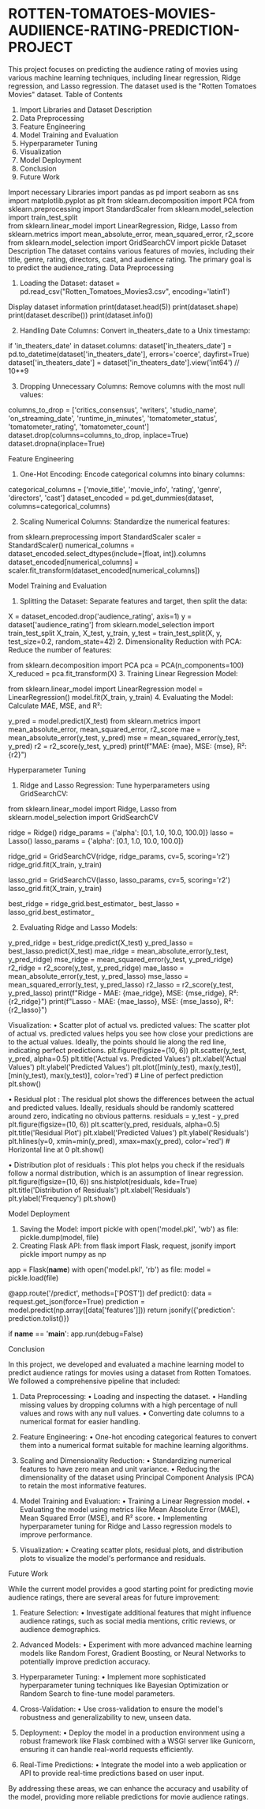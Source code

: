 # ROTTEN-TOMATOES-MOVIES-AUDIIENCE-RATING-PREDICTION-PROJECT
This project focuses on predicting the audience rating of movies using various machine learning techniques, including linear regression, Ridge regression, and Lasso regression. The dataset used is the "Rotten Tomatoes Movies" dataset.
Table of Contents
1.	Import Libraries and Dataset Description
2.	Data Preprocessing
3.	Feature Engineering
4.	Model Training and Evaluation
5.	Hyperparameter Tuning
6.	Visualization
7.	Model Deployment
8.	Conclusion
9.	Future Work

Import necessary Libraries
import pandas as pd
import seaborn as sns
import matplotlib.pyplot as plt
from sklearn.decomposition import PCA
from sklearn.preprocessing import StandardScaler
from sklearn.model_selection import train_test_split  
from sklearn.linear_model import LinearRegression, Ridge, Lasso
from sklearn.metrics import mean_absolute_error, mean_squared_error, r2_score
from sklearn.model_selection import GridSearchCV
import pickle
Dataset Description
The dataset contains various features of movies, including their title, genre, rating, directors, cast, and audience rating. The primary goal is to predict the audience_rating.
Data Preprocessing
1.	Loading the Dataset:
dataset = pd.read_csv("Rotten_Tomatoes_Movies3.csv", encoding='latin1')

Display dataset information
print(dataset.head(5))
print(dataset.shape)
print(dataset.describe())
print(dataset.info())


2.	Handling Date Columns: Convert in_theaters_date to a Unix timestamp:

if 'in_theaters_date' in dataset.columns:
    dataset['in_theaters_date'] = pd.to_datetime(dataset['in_theaters_date'], errors='coerce', dayfirst=True)
    dataset['in_theaters_date'] = dataset['in_theaters_date'].view('int64') // 10**9




3.	Dropping Unnecessary Columns: Remove columns with the most null values:

columns_to_drop = ['critics_consensus', 'writers', 'studio_name', 'on_streaming_date', 'runtime_in_minutes', 'tomatometer_status', 'tomatometer_rating', 'tomatometer_count']
dataset.drop(columns=columns_to_drop, inplace=True)
dataset.dropna(inplace=True)

Feature Engineering
1.	One-Hot Encoding: Encode categorical columns into binary columns:

categorical_columns = ['movie_title', 'movie_info', 'rating', 'genre', 'directors', 'cast']
dataset_encoded = pd.get_dummies(dataset, columns=categorical_columns)

2.	Scaling Numerical Columns: Standardize the numerical features:

from sklearn.preprocessing import StandardScaler
scaler = StandardScaler()
numerical_columns = dataset_encoded.select_dtypes(include=[float, int]).columns
dataset_encoded[numerical_columns] = scaler.fit_transform(dataset_encoded[numerical_columns])

Model Training and Evaluation
1.	Splitting the Dataset: Separate features and target, then split the data:

X = dataset_encoded.drop('audience_rating', axis=1)
y = dataset['audience_rating']
from sklearn.model_selection import train_test_split
X_train, X_test, y_train, y_test = train_test_split(X, y, test_size=0.2, random_state=42)
2.	Dimensionality Reduction with PCA: Reduce the number of features:

from sklearn.decomposition import PCA
pca = PCA(n_components=100)
X_reduced = pca.fit_transform(X)
3.	Training Linear Regression Model:

from sklearn.linear_model import LinearRegression
model = LinearRegression()
model.fit(X_train, y_train)
4.	Evaluating the Model: Calculate MAE, MSE, and R²:

y_pred = model.predict(X_test)
from sklearn.metrics import mean_absolute_error, mean_squared_error, r2_score
mae = mean_absolute_error(y_test, y_pred)
mse = mean_squared_error(y_test, y_pred)
r2 = r2_score(y_test, y_pred)
print(f"MAE: {mae}, MSE: {mse}, R²: {r2}")

Hyperparameter Tuning
1.	Ridge and Lasso Regression: Tune hyperparameters using GridSearchCV:

from sklearn.linear_model import Ridge, Lasso
from sklearn.model_selection import GridSearchCV

ridge = Ridge()
ridge_params = {'alpha': [0.1, 1.0, 10.0, 100.0]}
lasso = Lasso()
lasso_params = {'alpha': [0.1, 1.0, 10.0, 100.0]}

ridge_grid = GridSearchCV(ridge, ridge_params, cv=5, scoring='r2')
ridge_grid.fit(X_train, y_train)

lasso_grid = GridSearchCV(lasso, lasso_params, cv=5, scoring='r2')
lasso_grid.fit(X_train, y_train)

best_ridge = ridge_grid.best_estimator_
best_lasso = lasso_grid.best_estimator_

2.	Evaluating Ridge and Lasso Models:

y_pred_ridge = best_ridge.predict(X_test)
y_pred_lasso = best_lasso.predict(X_test)
mae_ridge = mean_absolute_error(y_test, y_pred_ridge)
mse_ridge = mean_squared_error(y_test, y_pred_ridge)
r2_ridge = r2_score(y_test, y_pred_ridge)
mae_lasso = mean_absolute_error(y_test, y_pred_lasso)
mse_lasso = mean_squared_error(y_test, y_pred_lasso)
r2_lasso = r2_score(y_test, y_pred_lasso)
print(f"Ridge - MAE: {mae_ridge}, MSE: {mse_ridge}, R²: {r2_ridge}")
print(f"Lasso - MAE: {mae_lasso}, MSE: {mse_lasso}, R²: {r2_lasso}")

Visualization:
•	Scatter plot of actual vs. predicted values: The scatter plot of actual vs. predicted values helps you see how close your predictions are to the actual values. Ideally, the points should lie along the red line, indicating perfect predictions.
plt.figure(figsize=(10, 6))
plt.scatter(y_test, y_pred, alpha=0.5)
plt.title('Actual vs. Predicted Values')
plt.xlabel('Actual Values')
plt.ylabel('Predicted Values')
plt.plot([min(y_test), max(y_test)], [min(y_test), max(y_test)], color='red')  # Line of perfect prediction
plt.show()

•	Residual plot : The residual plot shows the differences between the actual and predicted values. Ideally, residuals should be randomly scattered around zero, indicating no obvious patterns.
residuals = y_test - y_pred
plt.figure(figsize=(10, 6))
plt.scatter(y_pred, residuals, alpha=0.5)
plt.title('Residual Plot')
plt.xlabel('Predicted Values')
plt.ylabel('Residuals')
plt.hlines(y=0, xmin=min(y_pred), xmax=max(y_pred), color='red')  # Horizontal line at 0
plt.show()


•	Distribution plot of residuals : This plot helps you check if the residuals follow a normal distribution, which is an assumption of linear regression.
plt.figure(figsize=(10, 6))
sns.histplot(residuals, kde=True)
plt.title('Distribution of Residuals')
plt.xlabel('Residuals')
plt.ylabel('Frequency')
plt.show()

Model Deployment
1.	Saving the Model:
import pickle
with open('model.pkl', 'wb') as file:
    pickle.dump(model, file)
2.	Creating Flask API:
from flask import Flask, request, jsonify
import pickle
import numpy as np

app = Flask(__name__)
with open('model.pkl', 'rb') as file:
    model = pickle.load(file)

@app.route('/predict', methods=['POST'])
def predict():
    data = request.get_json(force=True)
    prediction = model.predict(np.array([data['features']]))
    return jsonify({'prediction': prediction.tolist()})

if __name__ == '__main__':
    app.run(debug=False)

 Conclusion

In this project, we developed and evaluated a machine learning model to predict audience ratings for movies using a dataset from Rotten Tomatoes. We followed a comprehensive pipeline that included:

1. Data Preprocessing:
•	Loading and inspecting the dataset.
•	Handling missing values by dropping columns with a high percentage of null values and rows with any null values.
•	Converting date columns to a numerical format for easier handling.

2. Feature Engineering:
•	One-hot encoding categorical features to convert them into a numerical format suitable for machine learning algorithms.

3. Scaling and Dimensionality Reduction:
•	Standardizing numerical features to have zero mean and unit variance.
•	Reducing the dimensionality of the dataset using Principal Component Analysis (PCA) to retain the most informative features.

4. Model Training and Evaluation:
•	Training a Linear Regression model.
•	Evaluating the model using metrics like Mean Absolute Error (MAE), Mean Squared Error (MSE), and R² score.
•	Implementing hyperparameter tuning for Ridge and Lasso regression models to improve performance.



5. Visualization:
•	Creating scatter plots, residual plots, and distribution plots to visualize the model's performance and residuals.

Future Work

While the current model provides a good starting point for predicting movie audience ratings, there are several areas for future improvement:

1. Feature Selection:
•	Investigate additional features that might influence audience ratings, such as social media mentions, critic reviews, or audience demographics.

2. Advanced Models:
•	Experiment with more advanced machine learning models like Random Forest, Gradient Boosting, or Neural Networks to potentially improve prediction accuracy.

3. Hyperparameter Tuning:
•	Implement more sophisticated hyperparameter tuning techniques like Bayesian Optimization or Random Search to fine-tune model parameters.

4. Cross-Validation:
•	Use cross-validation to ensure the model's robustness and generalizability to new, unseen data.


5. Deployment:
•	Deploy the model in a production environment using a robust framework like Flask combined with a WSGI server like Gunicorn, ensuring it can handle real-world requests efficiently.

6. Real-Time Predictions:
•	Integrate the model into a web application or API to provide real-time predictions based on user input.

By addressing these areas, we can enhance the accuracy and usability of the model, providing more reliable predictions for movie audience ratings.
